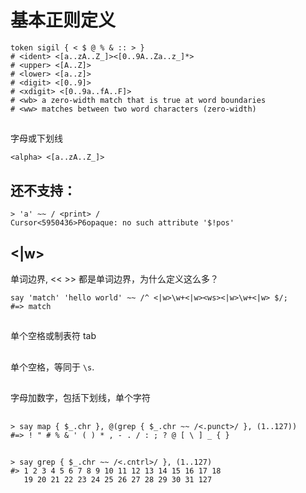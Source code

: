 # 基本正则定义

    token sigil { < $ @ % & :: > }
    # <ident> <[a..zA..Z_]><[0..9A..Za..z_]*>
    # <upper> <[A..Z]>
    # <lower> <[a..z]>
    # <digit> <[0..9]>
    # <xdigit> <[0..9a..fA..F]>
    # <wb> a zero-width match that is true at word boundaries
    # <ww> matches between two word characters (zero-width)

## <alpha>

字母或下划线
    
    <alpha> <[a..zA..Z_]>

## <print> 还不支持：

    > 'a' ~~ / <print> /
    Cursor<5950436>P6opaque: no such attribute '$!pos'

## <|w>

单词边界, <ww> <wb> << >> 都是单词边界，为什么定义这么多？
    
    say 'match' 'hello world' ~~ /^ <|w>\w+<|w><ws><|w>\w+<|w> $/;
    #=> match
    
## <blank> 

单个空格或制表符 tab

## <space>

单个空格，等同于 `\s`.

## <alnum>

字母加数字，包括下划线，单个字符

## <punct>

    > say map { $_.chr }, @(grep { $_.chr ~~ /<.punct>/ }, (1..127))
    #=> ! " # % & ' ( ) * , - . / : ; ? @ [ \ ] _ { }

## <cntrl>

    > say grep { $_.chr ~~ /<.cntrl>/ }, (1..127)
    #> 1 2 3 4 5 6 7 8 9 10 11 12 13 14 15 16 17 18
       19 20 21 22 23 24 25 26 27 28 29 30 31 127

